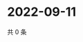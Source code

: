 # 2022-09-11

共 0 条

<!-- BEGIN WEIBO -->
<!-- 最后更新时间 Sun Sep 11 2022 04:01:31 GMT+0800 (China Standard Time) -->

<!-- END WEIBO -->
